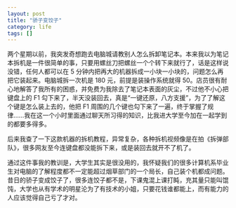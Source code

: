 ```yaml
---
layout: post
title: "骄子变饺子"
category: life
tags: []
---
```



两个星期以前，我突发奇想跑去电脑城请教别人怎么拆卸笔记本。本来我以为笔记本拆机是一件很简单的事，只要用螺丝刀把螺丝一个个转下来就行了，话是这样说没错，任何人都可以在 5 分钟内把再大的机器拆成一小块一小块的，问题怎么再把它装起来。电脑城拆一次机是 180 元，前提是装操作系统就得 50。店员很有耐心地解答了我所有的困惑，并免费为我除去了笔记本表面的灰尘，不过他不小心把键盘上的 F1 勾下来了，半天没装回去，真是“一键还原，八方支援”，为了了解这个键是怎么装上去的，他把 F1 周围的几个键也勾下来了一遍，终于掌握了规律……我在这一个小时里面通过聊天所习得的知识，比我进大学至今加在一起学到的都要多得多。


后来我查了一下这款机器的拆机教程，异常复杂，各种拆机视频像是在拍《拆弹部队》，很多网友至今连键盘都没能拆下来，或是装回去就开不了机了。


通过这件事我的教训是，大学生其实是很没用的，我怀疑我们的很多计算机系毕业生对电脑的了解程度都不一定能超过烟草部门的一个局长，自己装个机都成问题。昔日的骄子变成饺子了，很多连饺子都不是，下课鬼混上课打盹，充其量只能叫馄饨，大学也从有学术的明星沦为了有技术的小姐，只要花钱谁都能上，而有能力的人应该觉得自己亏了才对。
